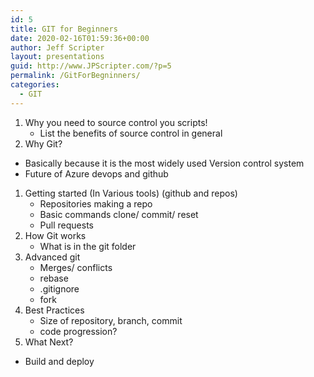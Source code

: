 ```yaml
---
id: 5
title: GIT for Beginners
date: 2020-02-16T01:59:36+00:00
author: Jeff Scripter
layout: presentations
guid: http://www.JPScripter.com/?p=5
permalink: /GitForBegninners/
categories:
  - GIT
---
```


1) Why you need to source control you scripts!
   - List the benefits of source control in general
1) Why Git?
  - Basically because it is the most widely used Version control system
  - Future of Azure devops and github
1) Getting started (In Various tools) (github and repos)
   - Repositories making a repo
   - Basic commands clone/ commit/ reset
   - Pull requests 
1) How Git works
   - What is in the git folder
1) Advanced git
   - Merges/ conflicts
   - rebase
   - .gitignore
   - fork
1) Best Practices
   - Size of repository, branch, commit
   - code progression?
1) What Next?
  - Build and deploy